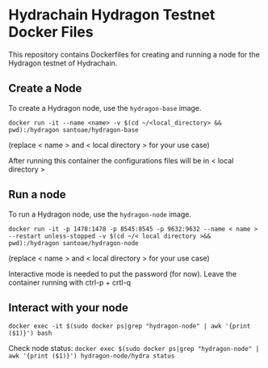 # Hydrachain Hydragon Testnet Docker Files

This repository contains Dockerfiles for creating and running a node for the Hydragon testnet of Hydrachain.

## Create a Node 
To create a Hydragon node, use the `hydragon-base` image.

`docker run -it --name <name> -v $(cd ~/<local_directory> && pwd):/hydragon santoae/hydragon-base`

(replace < name > and < local directory > for your use case)

After running this container the configurations files will be in < local directory >

## Run a node 
To run a Hydragon node, use the `hydragon-node` image.

`docker run -it -p 1478:1478 -p 8545:8545 -p 9632:9632 --name < name > --restart unless-stopped -v $(cd ~/< local directory >&& pwd):/hydragon santoae/hydragon-node`

(replace < name > and < local directory > for your use case)

Interactive mode is needed to put the password (for now). Leave the container running with ctrl-p + crtl-q

##  Interact with your node 

`docker exec -it $(sudo docker ps|grep "hydragon-node" | awk '{print ($1)}') bash`

Check node status:
`docker exec $(sudo docker ps|grep "hydragon-node" | awk '{print ($1)}') hydragon-node/hydra status`
